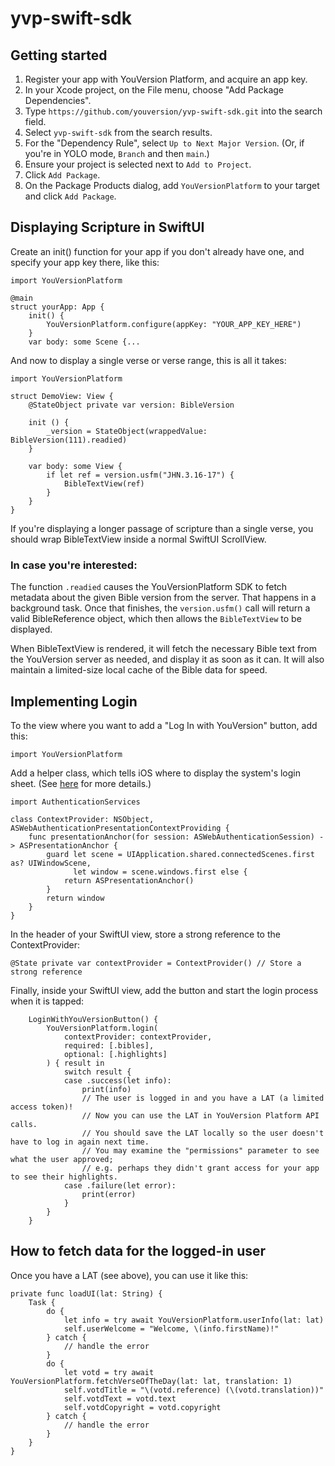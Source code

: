 # yvp-swift-sdk

## Getting started

1. Register your app with YouVersion Platform, and acquire an app key.
2. In your Xcode project, on the File menu, choose "Add Package Dependencies".
3. Type `https://github.com/youversion/yvp-swift-sdk.git` into the search field.
4. Select `yvp-swift-sdk` from the search results.
5. For the "Dependency Rule", select `Up to Next Major Version`. (Or, if you're in YOLO mode, `Branch` and then `main`.)
6. Ensure your project is selected next to `Add to Project`.
7. Click `Add Package`.
8. On the Package Products dialog, add `YouVersionPlatform` to your target and click `Add Package`.

## Displaying Scripture in SwiftUI

Create an init() function for your app if you don't already have one, and specify your app key there, like this:
```
import YouVersionPlatform

@main
struct yourApp: App {
    init() {
        YouVersionPlatform.configure(appKey: "YOUR_APP_KEY_HERE")
    }
    var body: some Scene {...
```

And now to display a single verse or verse range, this is all it takes:
```
import YouVersionPlatform

struct DemoView: View {
    @StateObject private var version: BibleVersion
    
    init () {
        _version = StateObject(wrappedValue: BibleVersion(111).readied)
    }

    var body: some View {
        if let ref = version.usfm("JHN.3.16-17") {
            BibleTextView(ref)
        }
    }
}
```

If you're displaying a longer passage of scripture than a single verse, 
you should wrap BibleTextView inside a normal SwiftUI ScrollView.

### In case you're interested:

The function `.readied` causes the YouVersionPlatform SDK to fetch metadata about 
the given Bible version from the server. That happens in a background task. 
Once that finishes, the `version.usfm()` call will return a valid BibleReference
object, which then allows the `BibleTextView` to be displayed.

When BibleTextView is rendered, it will fetch the necessary Bible text 
from the YouVersion server as needed, and display it as soon as it can.
It will also maintain a limited-size local cache of the Bible data for speed.

## Implementing Login

To the view where you want to add a "Log In with YouVersion" button, add this:
```
import YouVersionPlatform
```

Add a helper class, which tells iOS where to display the system's login sheet.
(See [here](https://developer.apple.com/documentation/authenticationservices/authenticating-a-user-through-a-web-service) for more details.)
```
import AuthenticationServices

class ContextProvider: NSObject, ASWebAuthenticationPresentationContextProviding {
    func presentationAnchor(for session: ASWebAuthenticationSession) -> ASPresentationAnchor {
        guard let scene = UIApplication.shared.connectedScenes.first as? UIWindowScene,
              let window = scene.windows.first else {
            return ASPresentationAnchor()
        }
        return window
    }
}
```

In the header of your SwiftUI view, store a strong reference to the ContextProvider:
```
@State private var contextProvider = ContextProvider() // Store a strong reference
```

Finally, inside your SwiftUI view, add the button and start the login process when it is tapped:
```
    LoginWithYouVersionButton() {
        YouVersionPlatform.login(
            contextProvider: contextProvider,
            required: [.bibles],
            optional: [.highlights]
        ) { result in
            switch result {
            case .success(let info):
                print(info)
                // The user is logged in and you have a LAT (a limited access token)!
                // Now you can use the LAT in YouVersion Platform API calls.
                // You should save the LAT locally so the user doesn't have to log in again next time.
                // You may examine the "permissions" parameter to see what the user approved;
                // e.g. perhaps they didn't grant access for your app to see their highlights.
            case .failure(let error):
                print(error)
            }
        } 
    }
```

## How to fetch data for the logged-in user

Once you have a LAT (see above), you can use it like this:
```
private func loadUI(lat: String) {
    Task {
        do {
            let info = try await YouVersionPlatform.userInfo(lat: lat)
            self.userWelcome = "Welcome, \(info.firstName)!"
        } catch {
            // handle the error
        }
        do {
            let votd = try await YouVersionPlatform.fetchVerseOfTheDay(lat: lat, translation: 1)
            self.votdTitle = "\(votd.reference) (\(votd.translation))"
            self.votdText = votd.text
            self.votdCopyright = votd.copyright
        } catch {
            // handle the error
        }
    }
}
```
